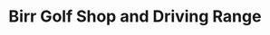 ---
title: "Birr Golf Shop and Driving Range"
address: "Golf Links The Glens Birr Co. Offaly"
tel: "(057)9121606"
county: "Offaly"
category: "Golf Equipment"
type: "Content"
lat: "53.12733025"
lng: "-7.910007392"
---